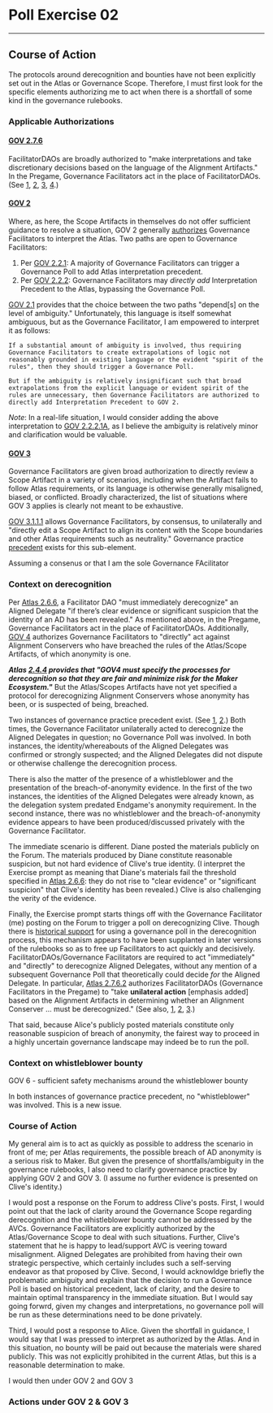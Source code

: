 # Poll Exercise 02

---

## Course of Action

The protocols around derecognition and bounties have not been explicitly set out in the Atlas or Governance Scope. Therefore, I must first look for the specific elements authorizing me to act when there is a shortfall of some kind in the governance rulebooks. 

### Applicable Authorizations

#### [GOV 2.7.6](https://mips.makerdao.com/mips/details/MIP101#2-7-6-decision-making-powers-of-facilitatordaos)

FacilitatorDAOs are broadly authorized to "make interpretations and take discretionary decisions based on the language of the Alignment Artifacts." In the Pregame, Governance Facilitators act in the place of FacilitatorDAOs. (See [1](https://mips.makerdao.com/mips/details/MIP113#7-facilitatordaos-and-facilitators), [2](https://mips.makerdao.com/mips/details/MIP113#7-1-active-facilitators), [3](http://forum.makerdao.com/t/governance-scope-actions-pertaining-to-delegates-in-light-of-mip102c2-sp7-approval/20946), [4](https://mips.makerdao.com/mips/details/MIP113#7-facilitatordaos-and-facilitators).)

#### [GOV 2](https://mips.makerdao.com/mips/details/MIP113#2-atlas-immutable-alignment-artifact)

Where, as here, the Scope Artifacts in themselves do not offer sufficient guidance to resolve a situation, GOV 2 generally [authorizes](https://mips.makerdao.com/mips/details/MIP113#2-1-principles-of-atlas-interpretation) Governance Facilitators to interpret the Atlas. Two paths are open to Governance Facilitators:

1) Per [GOV 2.2.1](https://mips.makerdao.com/mips/details/MIP113#2-2-1): A majority of Governance Facilitators can trigger a Governance Poll to add Atlas interpretation precedent. 
2) Per [GOV 2.2.2](https://mips.makerdao.com/mips/details/MIP113#2-2-2): Governance Facilitators may *directly add* Interpretation Precedent to the Atlas, bypassing the Governance Poll. 

[GOV 2.1](https://mips.makerdao.com/mips/details/MIP113#2-1-principles-of-atlas-interpretation) provides that the choice between the two paths "depend[s] on the level of ambiguity." Unfortunately, this language is itself somewhat ambiguous, but as the Governance Facilitator, I am empowered to interpret it as follows: 

```
If a substantial amount of ambiguity is involved, thus requiring Governance Facilitators to create extrapolations of logic not reasonably grounded in existing language or the evident "spirit of the rules", then they should trigger a Governance Poll. 

But if the ambiguity is relatively insignificant such that broad extrapolations from the explicit language or evident spirit of the rules are unnecessary, then Governance Facilitators are authorized to directly add Interpretation Precedent to GOV 2.
```

*Note*: In a real-life situation, I would consider adding the above interpretation to [GOV 2.2.2.1A](https://mips.makerdao.com/mips/details/MIP113#2-2-2-1a), as I believe the ambiguity is relatively minor and clarification would be valuable.

#### [GOV 3](https://mips.makerdao.com/mips/details/MIP113#3-1-scope-artifact-appeals)

Governance Facilitators are given broad authorization to directly review a Scope Artifact in a variety of scenarios, including when the Artifact fails to follow Atlas requirements, or its language is otherwise generally misaligned, biased, or conflicted. Broadly characterized, the list of situations where GOV 3 applies is clearly not meant to be exhaustive. 

[GOV 3.1.1.1](https://mips.makerdao.com/mips/details/MIP113#3-1-1-1) allows Governance Facilitators, by consensus, to unilaterally and "directly edit a Scope Artifact to align its content with the Scope boundaries and other Atlas requirements such as neutrality." Governance practice [precedent](http://forum.makerdao.com/t/notice-aligned-delegate-derecognition-and-avc-member-warning/21099?u=spacexponential) exists for this sub-element.

Assuming a consenus or that I am the sole Governance FAcilitator 

### Context on derecognition

Per [Atlas 2.6.6](https://mips.makerdao.com/mips/details/MIP101#2-6-6-aligned-delegate-privacy), a Facilitator DAO "must immediately derecognize" an Aligned Delegate "if there’s clear evidence or significant suspicion that the identity of an AD has been revealed." As mentioned above, in the Pregame, Governance Facilitators act in the place of FacilitatorDAOs. Additionally, [GOV 4](https://mips.makerdao.com/mips/details/MIP113#4-alignment-conservers) authorizes Governance Facilitators to "directly" act against Alignment Conservers who have breached the rules of the Atlas/Scope Artifacts, of which anonymity is one. 

***Atlas [2.4.4](https://mips.makerdao.com/mips/details/MIP101#2-4-4) provides that "GOV4 must specify the processes for derecognition so that they are fair and minimize risk for the Maker Ecosystem."*** But the Atlas/Scopes Artifacts have not yet specified a protocol for derecognizing Alignment Conservers whose anonymity has been, or is suspected of being, breached.

Two instances of governance practice precedent exist. (See [1](http://forum.makerdao.com/t/governance-scope-actions-pertaining-to-delegates-in-light-of-mip102c2-sp7-approval/20946?u=spacexponential), [2](http://forum.makerdao.com/t/notice-aligned-delegate-derecognition-and-avc-member-warning/21099?u=spacexponential).) Both times, the Governance Facilitator unilaterally acted to derecognize the Aligned Delegates in question; no Governance Poll was involved. In both instances, the identity/whereabouts of the Aligned Delegates was confirmed or strongly suspected; and the Aligned Delegates did not dispute or otherwise challenge the derecognition process. 

There is also the matter of the presence of a whistleblower and the presentation of the breach-of-anonymity evidence. In the first of the two instances, the identities of the Aligned Delegates were already known, as the delegation system predated Endgame's anonymity requirement. In the second instance, there was no whistleblower and the breach-of-anonymity evidence appears to have been produced/discussed privately with the Governance Facilitator.

The immediate scenario is different. Diane posted the materials publicly on the Forum. The materials produced by Diane constitute reasonable suspicion, but not hard evidence of Clive's true identity. (I interpret the Exercise prompt as meaning that Diane's materials fail the threshold specified in [Atlas 2.6.6](https://mips.makerdao.com/mips/details/MIP101#2-6-6-aligned-delegate-privacy): they do not rise to "clear evidence" or "significant suspicion" that Clive's identity has been revealed.) Clive is also challenging the verity of the evidence. 

Finally, the Exercise prompt starts things off with the Governance Facilitator (me) posting on the Forum to trigger a poll on derecognizing Clive. Though there is [historical support](https://forum.makerdao.com/t/mip102c2-sp2-mip-amendment-subproposals/20016/19#h-1011-constitutional-boundaries-of-the-arbitration-scope-framework-67) for using a governance poll in the derecognition process, this mechanism appears to have been supplanted in later versions of the rulebooks so as to free up Facilitators to act quickly and decisively. FacilitatorDAOs/Governance Facilitators are required to act "immediately" and "directly" to derecognize Aligned Delegates, without any mention of a subsequent Governance Poll that theoretically could decide *for* the Aligned Delegate. In particular, [Atlas 2.7.6.2](https://mips.makerdao.com/mips/details/MIP101#2-7-6-2) authorizes FacilitatorDAOs (Governance Facilitators in the Pregame) to "take **unilateral action** [emphasis added] based on the Alignment Artifacts in determining whether an Alignment Conserver ... must be derecognized."  (See also, [1](https://mips.makerdao.com/mips/details/MIP101#2-6-6-aligned-delegate-privacy), [2](https://mips.makerdao.com/mips/details/MIP101#2-6-6-1), [3](https://mips.makerdao.com/mips/details/MIP101#2-6-6-1-1).) 

That said, because Alice's publicly posted materials constitute only reasonable suspicion of breach of anonymity, the fairest way to proceed in a highly uncertain governance landscape may indeed be to run the poll. 

### Context on whistleblower bounty

GOV 6 - sufficient safety mechanisms around the whistleblower bounty

In both instances of governance practice precedent, no "whistleblower" was involved. This is a new issue.

### Course of Action

My general aim is to act as quickly as possible to address the scenario in front of me; per Atlas requirements, the possible breach of AD anonymity is a serious risk to Maker. But given the presence of shortfalls/ambiguity in the governance rulebooks, I also need to clarify governance practice by applying GOV 2 and GOV 3. (I assume no further evidence is presented on Clive's identity.) 

I would post a response on the Forum to address Clive's posts. First, I would point out that the lack of clarity around the Governance Scope regarding derecognition and the whistleblower bounty cannot be addressed by the AVCs. Governance Facilitators are explicitly authorized by the Atlas/Governance Scope to deal with such situations. Further, Clive's statement that he is happy to lead/support AVC is veering toward misalignment. Aligned Delegates are prohibited from having their own strategic perspective, which certainly includes such a self-serving endeavor as that proposed by Clive. Second, I would acknowldge briefly the problematic ambiguity and explain that the decision to run a Governance Poll is based on historical precedent, lack of clarity, and the desire to maintain optimal transparency in the immediate situation. But I would say going forwrd, given my changes and interpretations, no governance poll will be run as these determinations need to be done privately.

Third, I would post a response to Alice. Given the shortfall in guidance, I would say that I was pressed to interpret as authorized by the Atlas. And in this situation, no bounty will be paid out because the materials were shared publicly. This was not explicitly prohibited in the current Atlas, but this is a reasonable determination to make. 

I would then under GOV 2 and GOV 3

### Actions under GOV 2 & GOV 3

